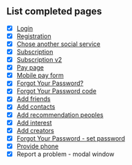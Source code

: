 ## List completed pages
- [x] [Login](https://buzzmi-light.vercel.app/login)
- [x] [Registration](https://buzzmi-light.vercel.app/registration)
- [x] [Chose another social service](https://buzzmi-light.vercel.app/other-services)
- [x] [Subscription](https://buzzmi-light.vercel.app/sales)
- [x] [Subscription v2](https://buzzmi-light.vercel.app/sales/v2)
- [x] [Pay page](https://buzzmi-light.vercel.app/sales/pay)
- [x] [Mobile pay form](https://buzzmi-light.vercel.app/sales/mobile-pay)
- [x] [Forgot Your Password?](https://buzzmi-light.vercel.app/auth/forgot-password)
- [x] [Forgot Your Password code](https://buzzmi-light.vercel.app/auth/forgot-code)
- [x] [Add friends](https://buzzmi-light.vercel.app/profile/add-friends)
- [x] [Add contacts](https://buzzmi-light.vercel.app/profile/add-contacts)
- [x] [Add recommendation peoples](https://buzzmi-light.vercel.app/profile/add-people)
- [x] [Add interest](https://buzzmi-light.vercel.app/profile/add-interest)
- [x] [Add creators](https://buzzmi-light.vercel.app/profile/add-creators)
- [x] [Forgot Your Password - set password](https://buzzmi-light.vercel.app/auth/reset-password)
- [x] [Provide phone](https://buzzmi-light.vercel.app/auth/provide-phone)
- [x] Report a problem - modal window